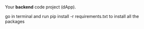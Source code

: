 Your **backend** code project (dApp).

go in terminal and run pip install -r requirements.txt
to install all the packages
